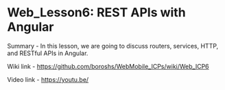 # Web_Lesson6: REST APIs with Angular

Summary - In this lesson, we are going to discuss routers, services, HTTP, and RESTful APIs in Angular.

Wiki link - https://github.com/boroshs/WebMobile_ICPs/wiki/Web_ICP6

Video link - https://youtu.be/

